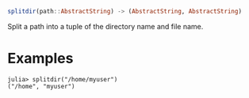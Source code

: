 ```julia
splitdir(path::AbstractString) -> (AbstractString, AbstractString)
```

Split a path into a tuple of the directory name and file name.

# Examples

```jldoctest
julia> splitdir("/home/myuser")
("/home", "myuser")
```
